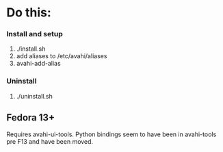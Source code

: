 Do this:
========

### Install and setup ###

1. ./install.sh
2. add aliases to /etc/avahi/aliases
3. avahi-add-alias

### Uninstall ###

1. ./uninstall.sh



Fedora 13+
----------

Requires avahi-ui-tools. Python bindings seem to have been in avahi-tools pre F13 and have been moved.
